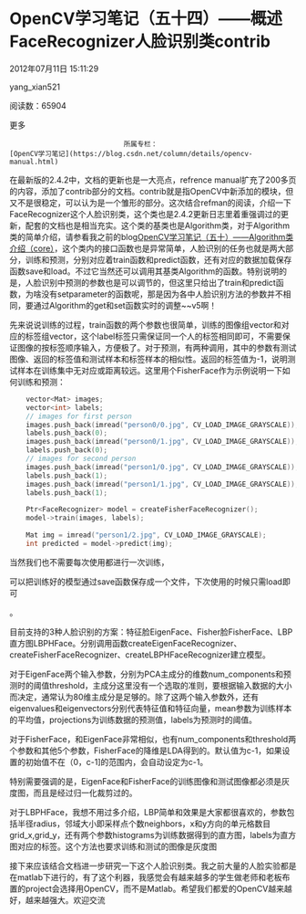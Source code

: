 # OpenCV学习笔记（五十四）——概述FaceRecognizer人脸识别类contrib

2012年07月11日 15:11:29

yang_xian521

阅读数：65904

更多

 								所属专栏： 																[OpenCV学习笔记](https://blog.csdn.net/column/details/opencv-manual.html) 																 							

 									

在最新版的2.4.2中，文档的更新也是一大亮点，refrence   manual扩充了200多页的内容，添加了contrib部分的文档。contrib就是指OpenCV中新添加的模块，但又不是很稳定，可以认为是一个雏形的部分。这次结合refman的阅读，介绍一下FaceRecognizer这个人脸识别类，这个类也是2.4.2更新日志里着重强调过的更新，配套的文档也是相当充实。这个类的基类也是Algorithm类，对于Algorithm类的简单介绍，请参看我之前的blog[OpenCV学习笔记（五十）——Algorithm类介绍（core）](http://blog.csdn.net/yang_xian521/article/details/7533922)，这个类内的接口函数也是异常简单，人脸识别的任务也就是两大部分，训练和预测，分别对应着train函数和predict函数，还有对应的数据加载保存函数save和load。不过它当然还可以调用其基类Algorithm的函数。特别说明的是，人脸识别中预测的参数也是可以调节的，但这里只给出了train和predict函数，为啥没有setparameter的函数呢，那是因为各中人脸识别方法的参数并不相同，要通过Algorithm的get和set函数实时的调整~~v5啊！

先来说说训练的过程，train函数的两个参数也很简单，训练的图像组vector<Mat>和对应的标签组vector<int>，这个label标签只需保证同一个人的标签相同即可，不需要保证图像的按标签顺序输入，方便极了。对于预测，有两种调用，其中的参数有测试图像、返回的标签值和测试样本和标签样本的相似性。返回的标签值为-1，说明测试样本在训练集中无对应或距离较远。这里用个FisherFace作为示例说明一下如何训练和预测：



```cpp
	vector<Mat> images;
	vector<int> labels;
	// images for first person
	images.push_back(imread("person0/0.jpg", CV_LOAD_IMAGE_GRAYSCALE));
	labels.push_back(0);
	images.push_back(imread("person0/1.jpg", CV_LOAD_IMAGE_GRAYSCALE));
	labels.push_back(0);
	// images for second person
	images.push_back(imread("person1/0.jpg", CV_LOAD_IMAGE_GRAYSCALE));
	labels.push_back(1);
	images.push_back(imread("person1/1.jpg", CV_LOAD_IMAGE_GRAYSCALE));
	labels.push_back(1);
 
	Ptr<FaceRecognizer> model = createFisherFaceRecognizer();
	model->train(images, labels);
 
	Mat img = imread("person1/2.jpg", CV_LOAD_IMAGE_GRAYSCALE);
	int predicted = model->predict(img);
```

 当然我们也不需要每次使用都进行一次训练，

可以把训练好的模型通过save函数保存成一个文件，下次使用的时候只需load即可

。 



目前支持的3种人脸识别的方案：特征脸EigenFace、Fisher脸FisherFace、LBP直方图LBPHFace。分别调用函数createEigenFaceRecognizer、createFisherFaceRecognizer、createLBPHFaceRecognizer建立模型。

对于EigenFace两个输入参数，分别为PCA主成分的维数num_components和预测时的阈值threshold，主成分这里没有一个选取的准则，要根据输入数据的大小而决定，通常认为80维主成分是足够的。除了这两个输入参数外，还有eigenvalues和eigenvectors分别代表特征值和特征向量，mean参数为训练样本的平均值，projections为训练数据的预测值，labels为预测时的阈值。

对于FisherFace，和EigenFace非常相似，也有num_components和threshold两个参数和其他5个参数，FisherFace的降维是LDA得到的。默认值为c-1，如果设置的初始值不在（0，c-1]的范围内，会自动设定为c-1。

特别需要强调的是，EigenFace和FisherFace的训练图像和测试图像都必须是灰度图，而且是经过归一化裁剪过的。

对于LBPHFace，我想不用过多介绍，LBP简单和效果是大家都很喜欢的，参数包括半径radius，邻域大小即采样点个数neighbors，x和y方向的单元格数目grid_x,grid_y，还有两个参数histograms为训练数据得到的直方图，labels为直方图对应的标签。这个方法也要求训练和测试的图像是灰度图

接下来应该结合文档进一步研究一下这个人脸识别类。我之前大量的人脸实验都是在matlab下进行的，有了这个利器，我感觉会有越来越多的学生做老师和老板布置的project会选择用OpenCV，而不是Matlab。希望我们都爱的OpenCV越来越好，越来越强大。欢迎交流